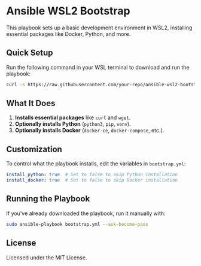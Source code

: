 # Ansible WSL2 Bootstrap

This playbook sets up a basic development environment in WSL2, installing essential packages like Docker, Python, and more.

## Quick Setup

Run the following command in your WSL terminal to download and run the playbook:

```bash
curl -s https://raw.githubusercontent.com/your-repo/ansible-wsl2-bootstrap/master/bootstrap.yml -o bootstrap.yml && sudo ansible-playbook bootstrap.yml --ask-become-pass
```

## What It Does

1. **Installs essential packages** like `curl` and `wget`.
2. **Optionally installs Python** (`python3`, `pip`, `venv`).
3. **Optionally installs Docker** (`docker-ce`, `docker-compose`, etc.).

## Customization

To control what the playbook installs, edit the variables in `bootstrap.yml`:

```yaml
install_python: true  # Set to false to skip Python installation
install_docker: true  # Set to false to skip Docker installation
```

## Running the Playbook

If you've already downloaded the playbook, run it manually with:

```bash
sudo ansible-playbook bootstrap.yml --ask-become-pass
```

## License

Licensed under the MIT License.
